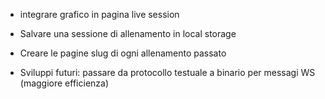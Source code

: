 - integrare grafico in pagina live session

- Salvare una sessione di allenamento in local storage

- Creare le pagine slug di ogni allenamento passato

- Sviluppi futuri: passare da protocollo testuale a binario per messagi WS (maggiore efficienza)